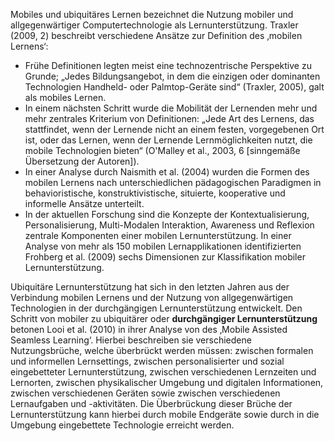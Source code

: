 <!-- filename: 01_Definitionen.md -->
<!-- title: Definitionen -->

Mobiles und ubiquitäres Lernen bezeichnet die Nutzung mobiler und allgegenwärtiger Computertechnologie als Lernunterstützung. Traxler (2009, 2) beschreibt verschiedene Ansätze zur Definition des ‚mobilen Lernens‘:

- Frühe Definitionen legten meist eine technozentrische Perspektive zu Grunde; „Jedes Bildungsangebot, in dem die einzigen oder dominanten Technologien Handheld- oder Palmtop-Geräte sind“ (Traxler, 2005), galt als mobiles Lernen.
- In einem nächsten Schritt wurde die Mobilität der Lernenden mehr und mehr zentrales Kriterium von Definitionen: „Jede Art des Lernens, das stattfindet, wenn der Lernende nicht an einem festen, vorgegebenen Ort ist, oder das Lernen, wenn der Lernende Lernmöglichkeiten nutzt, die mobile Technologien bieten“ (O'Malley et al., 2003, 6 \[sinngemäße Übersetzung der Autoren]).
- In einer Analyse durch Naismith et al. (2004) wurden die Formen des mobilen Lernens nach unterschiedlichen pädagogischen Paradigmen in behavioristische, konstruktivistische, situierte, kooperative und informelle Ansätze unterteilt.
- In der aktuellen Forschung sind die Konzepte der Kontextualisierung, Personalisierung, Multi-Modalen Interaktion, Awareness und Reflexion zentrale Komponenten einer mobilen Lernunterstützung. In einer Analyse von mehr als 150 mobilen Lernapplikationen identifizierten Frohberg et al. (2009) sechs Dimensionen zur Klassifikation mobiler Lernunterstützung.

Ubiquitäre Lernunterstützung hat sich in den letzten Jahren aus der Verbindung mobilen Lernens und der Nutzung von allgegenwärtigen Technologien in der durchgängigen Lernunterstützung entwickelt. Den Schritt von mobiler zu ubiquitärer oder **durchgängiger Lernunterstützung** betonen Looi et al. (2010) in ihrer Analyse von des ‚Mobile Assisted Seamless Learning‘. Hierbei beschreiben sie verschiedene Nutzungsbrüche, welche überbrückt werden müssen: zwischen formalen und informellen Lernsettings, zwischen personalisierter und sozial eingebetteter Lernunterstützung, zwischen verschiedenen Lernzeiten und Lernorten, zwischen physikalischer Umgebung und digitalen Informationen, zwischen verschiedenen Geräten sowie zwischen verschiedenen Lernaufgaben und -aktivitäten. Die Überbrückung dieser Brüche der Lernunterstützung kann hierbei durch mobile Endgeräte sowie durch in die Umgebung eingebettete Technologie erreicht werden.
